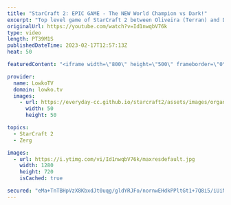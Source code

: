 ```yaml
---
title: "StarCraft 2: EPIC GAME - The NEW World Champion vs Dark!"
excerpt: "Top level game of StarCraft 2 between Oliveira (Terran) and Dark (Zerg). While the new SC2 World Champion Oliveira is a well-known game in the StarCraft 2 community, he recently really stepped it up. In this game he takes on Dark in a straight-up battle on Gresvan. One of the very best games from IEM"
originalUrl: https://youtube.com/watch?v=Id1nwqbV76k
type: video
length: PT39M1S
publishedDateTime: 2023-02-17T12:57:13Z
heat: 50

featuredContent: "<iframe width=\"800\" height=\"500\" frameborder=\"0\" src=\"https://www.youtube.com/embed/Id1nwqbV76k\" allow=\"accelerometer; autoplay; encrypted-media; gyroscope; picture-in-picture\" allowfullscreen></iframe>"

provider:
  name: LowkoTV
  domain: lowko.tv
  images:
    - url: https://everyday-cc.github.io/starcraft2/assets/images/organizations/lowko.tv-50x50.jpg
      width: 50
      height: 50

topics:
  - StarCraft 2
  - Zerg

images:
  - url: https://i.ytimg.com/vi/Id1nwqbV76k/maxresdefault.jpg
    width: 1280
    height: 720
    isCached: true

secured: "eMa+TnTBHpVzX8KbxdJt0uqg/gldYRJFo/nornwEHdkPPltGt1+7Q8i5/iUiNPwooR93DDzmWcbpm0VjCUcFHmUrQ6LhUMwIn+R/SBdPjMrRJCKny/xL7LjHH8scTpsp38B/Gc4ZmO5Bp6ZFkq6Foy5iiSyv8AFBKnffQ8kHBh8a3t798FTC7YiV4l+PqAvn5GiIQMgCC8fC8+7mO6mOzigMebLn2b//RwXNntrUCn3kNReCryTU5dquYue5eu+yKPvVhF1E8fc2X8zQrAtASuvGj6qOOR9sL4hhPYfMPJ4WVrZCBiYIjINpuDMNM3nyXCdP0IFYr00fIB6OF0UlSzeP3o0DUH0a7Q7hgJyOZSqDAQ/SiBrcHM17nfSMaOK901YUV1GPDOpqR3bjCCnEkrMl2+rk55gyulNAWP+W1gfRnOyheMu80Cg2/hkrZDDH;Hv+Xvq1CRJrJXwMarQdYig=="
---
```


